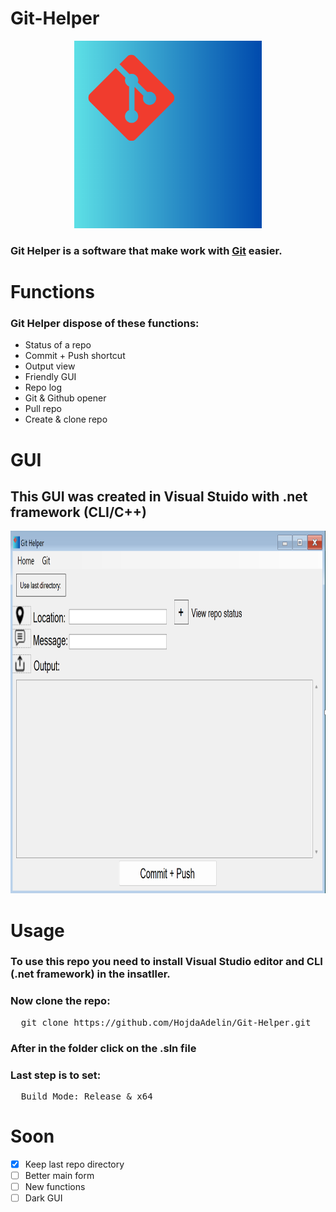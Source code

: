 # Git-Helper
<p align="center">
<img src="Git-Helper/src/Assets/logo.png" width="300px" height="300px">
</p>


### Git Helper is a software that make work with [Git](https://git-scm.com/) easier.

# Functions

### Git Helper dispose of these functions:

- Status of a repo
- Commit + Push shortcut
- Output view
- Friendly GUI
- Repo log
- Git & Github opener
- Pull repo
- Create & clone repo

# GUI

## This GUI was created in Visual Stuido with .net framework (CLI/C++)

<p align="center">

<img src="Git-Helper/src/Assets/app.png" width="1000" height="580">
  
</p>


# Usage

### To use this repo you need to install Visual Studio editor and CLI (.net framework) in the insatller.
### Now clone the repo:
<pre>
  git clone https://github.com/HojdaAdelin/Git-Helper.git
</pre>
### After in the folder click on the .sln file
### Last step is to set:
<pre>
  Build Mode: Release & x64
</pre>

# Soon

- [x] Keep last repo directory
- [ ] Better main form
- [ ] New functions
- [ ] Dark GUI
